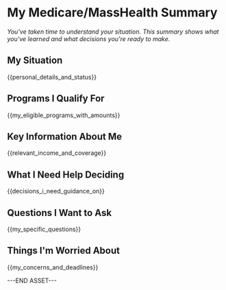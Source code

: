 # My Medicare/MassHealth Summary
*You've taken time to understand your situation.*
*This summary shows what you've learned and what decisions you're ready to make.*

## My Situation
{{personal_details_and_status}}

## Programs I Qualify For
{{my_eligible_programs_with_amounts}}

## Key Information About Me
{{relevant_income_and_coverage}}

## What I Need Help Deciding
{{decisions_i_need_guidance_on}}

## Questions I Want to Ask
{{my_specific_questions}}

## Things I'm Worried About
{{my_concerns_and_deadlines}}

---END ASSET---